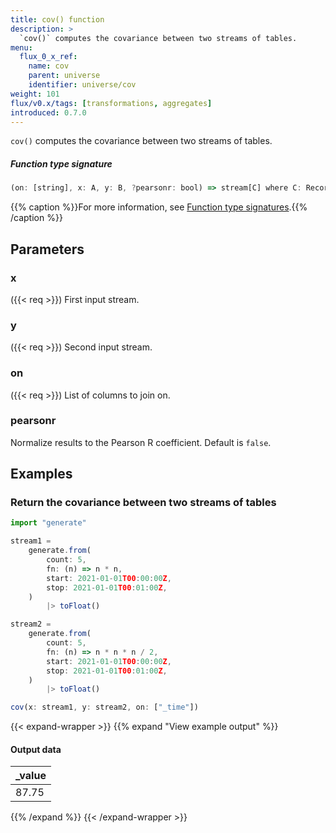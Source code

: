 ```yaml
---
title: cov() function
description: >
  `cov()` computes the covariance between two streams of tables.
menu:
  flux_0_x_ref:
    name: cov
    parent: universe
    identifier: universe/cov
weight: 101
flux/v0.x/tags: [transformations, aggregates]
introduced: 0.7.0
---
```


<!------------------------------------------------------------------------------

IMPORTANT: This page was generated from comments in the Flux source code. Any
edits made directly to this page will be overwritten the next time the
documentation is generated. 

To make updates to this documentation, update the function comments above the
function definition in the Flux source code:

https://github.com/influxdata/flux/blob/master/stdlib/universe/universe.flux#L3691-L3693

Contributing to Flux: https://github.com/influxdata/flux#contributing
Fluxdoc syntax: https://github.com/influxdata/flux/blob/master/docs/fluxdoc.md

------------------------------------------------------------------------------->

`cov()` computes the covariance between two streams of tables.



##### Function type signature

```js
(on: [string], x: A, y: B, ?pearsonr: bool) => stream[C] where C: Record
```

{{% caption %}}For more information, see [Function type signatures](/flux/v0.x/function-type-signatures/).{{% /caption %}}

## Parameters

### x
({{< req >}})
First input stream.



### y
({{< req >}})
Second input stream.



### on
({{< req >}})
List of columns to join on.



### pearsonr

Normalize results to the Pearson R coefficient. Default is `false`.




## Examples

### Return the covariance between two streams of tables

```js
import "generate"

stream1 =
    generate.from(
        count: 5,
        fn: (n) => n * n,
        start: 2021-01-01T00:00:00Z,
        stop: 2021-01-01T00:01:00Z,
    )
        |> toFloat()

stream2 =
    generate.from(
        count: 5,
        fn: (n) => n * n * n / 2,
        start: 2021-01-01T00:00:00Z,
        stop: 2021-01-01T00:01:00Z,
    )
        |> toFloat()

cov(x: stream1, y: stream2, on: ["_time"])

```

{{< expand-wrapper >}}
{{% expand "View example output" %}}

#### Output data

| _value  |
| ------- |
| 87.75   |

{{% /expand %}}
{{< /expand-wrapper >}}
